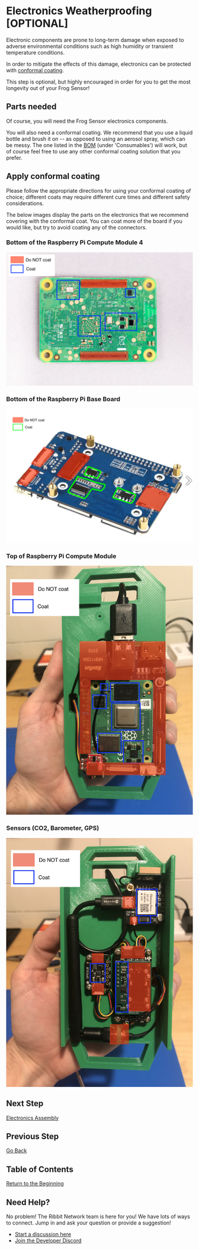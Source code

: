 # Electronics Weatherproofing [OPTIONAL]

Electronic components are prone to long-term damage when exposed to adverse environmental conditions such as high humidity or transient temperature conditions.

In order to mitigate the effects of this damage, electronics can be protected with [conformal coating](https://www.mgchemicals.com/category/conformal-coating/).

This step is optional, but highly encouraged in order for you to get the most longevity out of your Frog Sensor! 

## Parts needed

Of course, you will need the Frog Sensor electronics components.

You will also need a conformal coating. We recommend that you use a liquid bottle and brush it on -- as opposed to using an aerosol spray, which can be messy. The one listed in the [BOM](../hardware/ribbit_network_frog_sensor_bom.csv) (under 'Consumables') will work, but of course feel free to use any other conformal coating solution that you prefer. 

## Apply conformal coating

Please follow the appropriate directions for using your conformal coating of choice; different coats may require different cure times and different safety considerations. 

The below images display the parts on the electronics that we recommend covering with the conformal coat. You can coat more of the board if you would like, but try to avoid coating any of the connectors.

### Bottom of the Raspberry Pi Compute Module 4

![rpi compute module bottom](images/conformal_instructions-rpi_compute_bottom.png)

### Bottom of the Raspberry Pi Base Board

![rpi compute base board](images/conformal_instructions-rpi_base_bottom.png)

### Top of Raspberry Pi Compute Module

![rpi compute module top](images/conformal_instructions-electronics_rpi_side.jpg)

### Sensors (CO2, Barometer, GPS)

![sensors](images/conformal_instructions-electronics_sensor_side.jpg)



## Next Step
[Electronics Assembly](5-electronics-assembly.md)

## Previous Step
[Go Back](3-enclosure.md)

## Table of Contents
[Return to the Beginning](0-start-here.md)

## Need Help?
No problem! The Ribbit Network team is here for you! We have lots of ways to connect. Jump in and ask your question or provide a suggestion!
* [Start a discussion here](https://github.com/Ribbit-Network/ribbit-network-frog-sensor/discussions/new)
* [Join the Developer Discord](https://discord.gg/vq8PkDb2TC)
